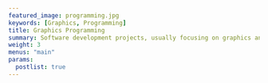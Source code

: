 ```yaml
---
featured_image: programming.jpg
keywords: [Graphics, Programming]
title: Graphics Programming
summary: Software development projects, usually focusing on graphics and game engines.
weight: 3
menus: "main"
params:
  postlist: true
---
```

